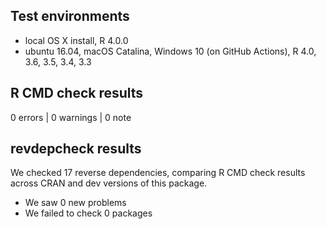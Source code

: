 ## Test environments
* local OS X install, R 4.0.0
* ubuntu 16.04, macOS Catalina, Windows 10 (on GitHub Actions), R 4.0, 3.6, 3.5, 3.4, 3.3

## R CMD check results

0 errors | 0 warnings | 0 note

## revdepcheck results

We checked 17 reverse dependencies, comparing R CMD check results across CRAN and dev versions of this package.

 * We saw 0 new problems
 * We failed to check 0 packages
